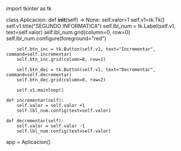 import tkinter as tk

class Aplicacion:
    def __init__(self) -> None:
        self.valor=1
        self.v1=tk.Tk()
        self.v1.title("SEGUNDO INFORMATICA")
        self.lbl_num = tk.Label(self.v1, text=self.valor)
        self.lbl_num.grid(column=0, row=0)
        self.lbl_num.configure(foreground="red")

        self.btn_inc = tk.Button(self.v1, text="Incrementar", command=self.incrementar)
        self.btn_inc.grid(column=0, row=1)

        self.btn_dec = tk.Button(self.v1, text="Decrementar", command=self.decrementar)
        self.btn_dec.grid(column=0, row=2)

        self.v1.mainloop()

    def incrementar(self):
        self.valor = self.valor +1
        self.lbl_num.config(text=self.valor)

    def decrementar(self):
        self.valor = self.valor -1
        self.lbl_num.config(text=self.valor)

app = Aplicacion()
